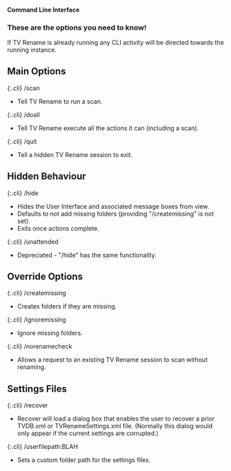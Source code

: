 #### Command Line Interface

### These are the options you need to know!

If TV Rename is already running any CLI activity will be directed towards the running instance.

## Main Options

{:.cli}
/scan
* Tell TV Rename to run a scan.

{:.cli}
/doall
* Tell TV Rename execute all the actions it can (including a scan).

{:.cli}
/quit
* Tell a hidden TV Rename session to exit.

## Hidden Behaviour

{:.cli}
/hide
* Hides the User Interface and associated message boxes from view. 
* Defaults to not add missing folders (providing "/createmissing" is not set).
* Exits once actions complete.
 
{:.cli}
/unattended
* Depreciated - "/hide" has the same functionality.

## Override Options

{:.cli}
/createmissing  
* Creates folders if they are missing.

{:.cli}
/ignoremissing  
* Ignore missing folders.                  
                  
{:.cli}
/norenamecheck
* Allows a request to an existing TV Rename session to scan without renaming.

 
## Settings Files

{:.cli}
/recover
* Recover will load a dialog box that enables the user to recover a prior TVDB.xml or TVRenameSettings.xml file. (Normally this dialog would only appear if the current settings are corrupted.)

{:.cli}
/userfilepath:BLAH
* Sets a custom folder path for the settings files.
